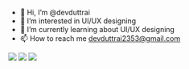 - 👋 Hi, I’m @devduttrai
- 👀 I’m interested in UI/UX designing
- 🌱 I’m currently learning about UI/UX designing
- 📫 How to reach me devduttrai2353@gmail.com


![](https://img.shields.io/badge/<UI/UX>-<Figma>-informational?style=flat&logo=<LOGO_NAME>&logoColor=white&color=2bbc8a)
![](https://img.shields.io/badge/<Sketching>-<Concepts>-informational?style=flat&logo=<LOGO_NAME>&logoColor=white&color=2bbc8a)
![](https://img.shields.io/badge/<Code>-<Java>-informational?style=flat&logo=<LOGO_NAME>&logoColor=white&color=2bbc8a)
